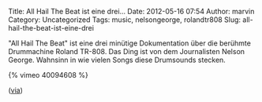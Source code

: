 Title:  All Hail The Beat ist eine drei...
Date: 2012-05-16 07:54
Author: marvin
Category: Uncategorized
Tags: music, nelsongeorge, rolandtr808
Slug: all-hail-the-beat-ist-eine-drei

"All Hail The Beat" ist eine drei minütige Dokumentation über die
berühmte Drummachine Roland TR-808. Das Ding ist von dem Journalisten
Nelson George. Wahnsinn in wie vielen Songs diese Drumsounds stecken.

{% vimeo 40094608   %}

([via](http://idealistpropaganda.blogspot.de/2012/05/all-hail-beat-short-history-of-roland.html))


